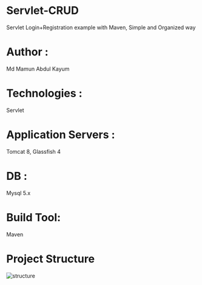 # Servlet-CRUD
Servlet Login+Registration example with Maven, Simple and Organized way

# Author :

Md Mamun Abdul Kayum

# Technologies :

Servlet

# Application Servers :

Tomcat 8, Glassfish 4

# DB :

Mysql 5.x

# Build Tool:

Maven

# Project Structure
![structure](https://user-images.githubusercontent.com/19667452/39239040-9fb76790-48a1-11e8-8e7b-30073bb958e4.PNG)
